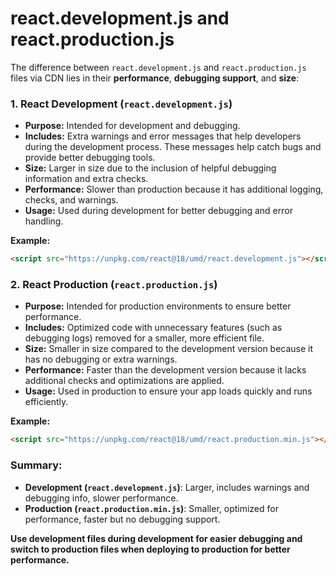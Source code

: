 # react.development.js and react.production.js

The difference between `react.development.js` and `react.production.js` files via CDN lies in their **performance**, **debugging support**, and **size**:

### 1. **React Development (`react.development.js`)**
   - **Purpose:** Intended for development and debugging.
   - **Includes:** Extra warnings and error messages that help developers during the development process. These messages help catch bugs and provide better debugging tools.
   - **Size:** Larger in size due to the inclusion of helpful debugging information and extra checks.
   - **Performance:** Slower than production because it has additional logging, checks, and warnings.
   - **Usage:** Used during development for better debugging and error handling.
   
   **Example:**
   ```html
   <script src="https://unpkg.com/react@18/umd/react.development.js"></script>
   ```

### 2. **React Production (`react.production.js`)**
   - **Purpose:** Intended for production environments to ensure better performance.
   - **Includes:** Optimized code with unnecessary features (such as debugging logs) removed for a smaller, more efficient file.
   - **Size:** Smaller in size compared to the development version because it has no debugging or extra warnings.
   - **Performance:** Faster than the development version because it lacks additional checks and optimizations are applied.
   - **Usage:** Used in production to ensure your app loads quickly and runs efficiently.
   
   **Example:**
   ```html
   <script src="https://unpkg.com/react@18/umd/react.production.min.js"></script>
   ```

### **Summary:**
- **Development (`react.development.js`)**: Larger, includes warnings and debugging info, slower performance.
- **Production (`react.production.min.js`)**: Smaller, optimized for performance, faster but no debugging support.

**Use development files during development for easier debugging and switch to production files when deploying to production for better performance.**